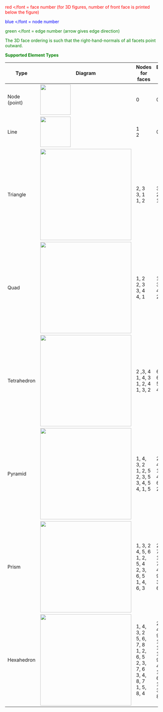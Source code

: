 <font color="red"> red </font = face number (for 3D figures, number of front face is printed below the figure) 

<font color="blue"> blue </font  = node number 

<font color="green"> green </font = edge number (arrow gives edge direction) 

The 3D face ordering is such that the right-hand-normals of all facets point outward. 
 

**Supported Element Types**
 
| Type  | Diagram | Nodes for faces | Edges for face |
| ------------- | ------------- | ------------- | ------------- |
| Node (point) | <img height="100" width="100" src="https://lanl.github.io/LaGriT/docs/assets/images/point.jpg"> | 0 | 0 |
| Line | <img height="100" width="100" src="https://lanl.github.io/LaGriT/docs/assets/images/line.jpg"> | 1 <br> 2 | 0 |
| Triangle | <img height="300" width="300" src="https://lanl.github.io/LaGriT/docs/assets/images/triangle.jpg"> | 2, 3 <br> 3, 1 <br> 1, 2 | 3 <br> 2 <br> 1 |
| Quad | <img height="300" width="300" src="https://lanl.github.io/LaGriT/docs/assets/images/square.jpg"> | 1, 2 <br> 2, 3 <br> 3, 4 <br> 4, 1 | 1 <br> 3 <br> 4 <br>2 |
| Tetrahedron | <img height="300" width="300" src="https://lanl.github.io/LaGriT/docs/assets/images/tet1.jpg"> | 2 ,3, 4 <br> 1, 4, 3 <br> 1, 2, 4 <br> 1, 3, 2 | 6, 5, 4 <br> 6, 2, 3 <br> 5, 3, 1 <br> 4, 1, 2 |
| Pyramid | <img height="300" width="300" src="https://lanl.github.io/LaGriT/docs/assets/images/pyramid.jpg"> | 1, 4, 3, 2 <br> 1, 2, 5 <br> 2, 3, 5 <br> 3, 4, 5 <br> 4, 1, 5 | 2, 6, 4, 1 <br> 1, 5, 3 <br> 4, 7, 5 <br> 6, 8, 7 <br> 2, 3, 8 |
| Prism | <img height="300" width="300" src="https://lanl.github.io/LaGriT/docs/assets/images/prism.jpg"> | 1, 3, 2 <br> 4, 5, 6 <br> 1, 2, 5, 4 <br> 2, 3, 6, 5 <br> 1, 4, 6, 3 | 2, 4, 1 <br> 7, 9, 8 <br> 1, 5, 7, 3 <br> 4, 6, 9, 5 <br> 3, 8, 6, 2 |
| Hexahedron | <img height="300" width="300" src="https://lanl.github.io/LaGriT/docs/assets/images/hex1.jpg"> | 1, 4, 3, 2 <br> 5, 6, 7, 8 <br> 1, 2, 6, 5 <br> 2, 3, 7, 6 <br> 3, 4, 8, 7 <br> 1, 5, 8, 4 | 2, 6, 4, 1 <br> 9, 11, 12, 10 <br> 1, 5, 9, 3 <br> 4, 7 , 11, 5 <br> 6, 8, 12, 7 <br> 3, 10, 8, 2 |
 
